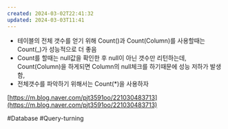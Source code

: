 ```yaml
---
created: 2024-03-02T22:41:32
updated: 2024-03-03T11:41
---
```

- 테이블의 전체 갯수를 얻기 위해 Count()과 Count(Column)를 사용할때는 Count(_)가 성능적으로 더 좋음  
- Count를 할때는 null값을 확인한 후 null이 아닌 갯수만 리턴하는데, Count(Column)을 하게되면 Column의 null체크를 하기때문에 성능 저하가 발생함,  
- 전체갯수를 파악하기 위해서는 Count(*)을 사용하자

[https://m.blog.naver.com/pjt3591oo/221030483713](https://m.blog.naver.com/pjt3591oo/221030483713)

#Database 
#Query-turning 